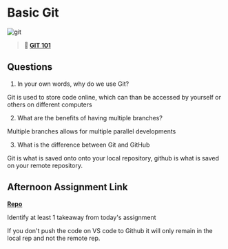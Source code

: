 # Basic Git

![git](https://git-scm.com/images/branching-illustration@2x.png)

> **📖 [GIT 101](https://codeworksacademy.com/fs-student-guide/resources/wk1/01-GIT)**

## Questions

1. In your own words, why do we use Git?

Git is used to store code online, which can than be accessed by yourself or others on different computers 

2. What are the benefits of having multiple branches?

Multiple branches allows for multiple parallel developments

3. What is the difference between Git and GitHub

Git is what is saved onto onto your local repository, github is what is saved on your remote repository.

## Afternoon Assignment Link

**[Repo](https://github.com/DiegoDomingu3z/fs-journal)**

Identify at least 1 takeaway from today's assignment

If you don't push the code on VS code to Github it will only remain in the local rep and not the remote rep.